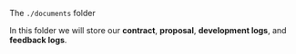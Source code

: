  The `./documents` folder

 In this folder we will store our **contract**, **proposal**, **development logs**, and **feedback logs**.